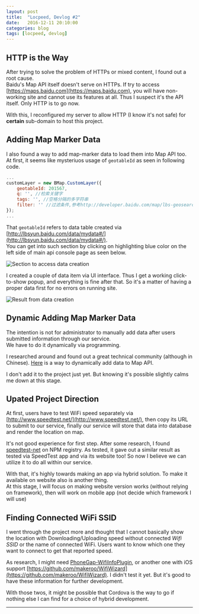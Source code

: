 ```yaml
---
layout: post
title:  "Locpeed, Devlog #2"
date:   2016-12-11 20:10:00
categories: blog
tags: [locpeed, devlog]
---
```


## HTTP is the Way

After trying to solve the problem of HTTPs or mixed content, I found out a root cause.  
Baidu's Map API itself doesn't serve on HTTPs. If try to access [https://maps.baidu.com](https://maps.baidu.com), you will have non-working site and cannot use its features at all. Thus I suspect it's the API itself. Only HTTP is to go now.

With this, I reconfigured my server to allow HTTP (I know it's not safe) for **certain** sub-domain to host this project.

## Adding Map Marker Data

I also found a way to add map-marker data to load them into Map API too.  
At first, it seems like mysteriuos usage of `geotableId` as seen in following code.

```js
...
customLayer = new BMap.CustomLayer({
	geotableId: 201567,
	q: '', //检索关键字
	tags: '', //空格分隔的多字符串
	filter: '' //过滤条件,参考http://developer.baidu.com/map/lbs-geosearch.htm#.search.nearby
});
...
```

That `geotableId` refers to data table created via [http://lbsyun.baidu.com/data/mydata#/](http://lbsyun.baidu.com/data/mydata#/).  
You can get into such section by clicking on highlighting blue color on the left side of main api console page as seen below.

![Section to access data creation](../../../../images/data-creation-section-access.png)

I created a couple of data item via UI interface. Thus I get a working click-to-show popup, and everything is fine after that. So it's a matter of having a proper data first for no errors on running site.

![Result from data creation](../../../../images/result-from-data-creation.png)

## Dynamic Adding Map Marker Data

The intention is not for administrator to manually add data after users submitted information through our service.  
We have to do it dynamically via programming.

I researched around and found out a great technical community (although in Chinese). [Here](http://blog.csdn.net/sd0902/article/details/8478427) is a way to dynamically add data to Map API.

I don't add it to the project just yet. But knowing it's possible slightly calms me down at this stage.

## Upated Project Direction

At first, users have to test WiFi speed separately via [http://www.speedtest.net/](http://www.speedtest.net/), then copy its URL to submit to our service, finally our service will store that data into database and render the location on map.

It's not good experience for first step. After some research, I found [speedtest-net](https://www.npmjs.com/package/speedtest-net) on NPM registry. As tested, it gave out a similar result as tested via SpeedTest app and via its website too! So now I believe we can utilize it to do all within our service.

With that, it's highly towards making an app via hybrid solution. To make it available on website also is another thing.  
At this stage, I will focus on making website version works (without relying on framework), then will work on mobile app (not decide which framework I will use)

## Finding Connected WiFi SSID

I went through the project more and thought that I cannot basically show the location with Downloading/Uploading speed without connected _Wifi SSID_ or the name of connected WiFi. Users want to know which one they want to connect to get that reported speed.

As research, I might need [PhoneGap-WifiInfoPlugin](https://github.com/HondaDai/PhoneGap-WifiInfoPlugin), or another one with iOS support [https://github.com/makeroo/WifiWizard](https://github.com/makeroo/WifiWizard). I didn't test it yet. But it's good to have these information for further development.

With those twos, it might be possible that Cordova is the way to go if nothing else I can find for a choice of hybrid development.
___